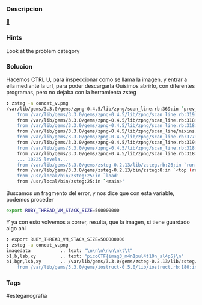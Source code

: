 ### Descripcion
[🥛](http://mercury.picoctf.net:29522/)
### Hints
Look at the problem category
### Solucion
Hacemos CTRL U, para inspeccionar como se llama la imagen, y entrar a ella mediante la url, para poder descargarla
Quisimos abrirlo, con diferentes programas, pero no dejaba
con la herramienta zsteg
```bash
❯ zsteg -a concat_v.png
/var/lib/gems/3.3.0/gems/zpng-0.4.5/lib/zpng/scan_line.rb:369:in `prev_scanline_byte': stack level too deep (SystemStackError)
	from /var/lib/gems/3.3.0/gems/zpng-0.4.5/lib/zpng/scan_line.rb:319:in `block in decoded_bytes'
	from /var/lib/gems/3.3.0/gems/zpng-0.4.5/lib/zpng/scan_line.rb:318:in `upto'
	from /var/lib/gems/3.3.0/gems/zpng-0.4.5/lib/zpng/scan_line.rb:318:in `decoded_bytes'
	from /var/lib/gems/3.3.0/gems/zpng-0.4.5/lib/zpng/scan_line/mixins.rb:17:in `prev_scanline_byte'
	from /var/lib/gems/3.3.0/gems/zpng-0.4.5/lib/zpng/scan_line.rb:377:in `prev_scanline_byte'
	from /var/lib/gems/3.3.0/gems/zpng-0.4.5/lib/zpng/scan_line.rb:319:in `block in decoded_bytes'
	from /var/lib/gems/3.3.0/gems/zpng-0.4.5/lib/zpng/scan_line.rb:318:in `upto'
	from /var/lib/gems/3.3.0/gems/zpng-0.4.5/lib/zpng/scan_line.rb:318:in `decoded_bytes'
	... 10225 levels...
	from /var/lib/gems/3.3.0/gems/zsteg-0.2.13/lib/zsteg.rb:26:in `run'
	from /var/lib/gems/3.3.0/gems/zsteg-0.2.13/bin/zsteg:8:in `<top (required)>'
	from /usr/local/bin/zsteg:25:in `load'
	from /usr/local/bin/zsteg:25:in `<main>'
```
Buscamos un fragmento del error, y nos dice que con esta variable, podemos proceder
```bash
export RUBY_THREAD_VM_STACK_SIZE=500000000
```
Y ya con esto volvemos a correr, resulta, que la imagen, si tiene guardado algo ahi 
```bash
❯ export RUBY_THREAD_VM_STACK_SIZE=500000000
❯ zsteg -a concat_v.png
imagedata           .. text: "\n\n\n\n\n\n\t\t"
b1,b,lsb,xy         .. text: "picoCTF{imag3_m4n1pul4t10n_sl4p5}\n"
b1,bgr,lsb,xy       .. /var/lib/gems/3.3.0/gems/zsteg-0.2.13/lib/zsteg/checker/wbstego.rb:41:in `to_s': stack level too deep (SystemStackError)
	from /var/lib/gems/3.3.0/gems/iostruct-0.5.0/lib/iostruct.rb:180:in `inspect'
```
### Tags
#esteganografia 
